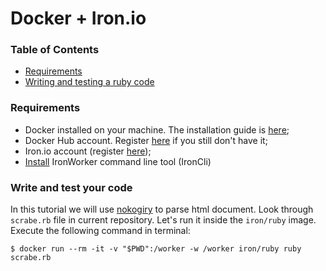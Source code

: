 # Docker + Iron.io
### Table of Contents

- [Requirements](#requirements)
- [Writing and testing a ruby code](#code)

<a id="requirements"></a>
### Requirements
 - Docker installed on your machine. The installation guide is [here](https://docs.docker.com/engine/installation);
 - Docker Hub account. Register [here](https://hub.docker.com/register) if you still don't have it;
 - Iron.io account (register [here](https://hud.iron.io));
 - [Install](http://dev.iron.io/worker/cli/#installing) IronWorker command line tool (IronCli)
 
<a id="code"></a>
### Write and test your code
In this tutorial we will use [nokogiry](http://www.nokogiri.org/) to parse html document. Look through `scrabe.rb` file in current repository. Let's run it inside the `iron/ruby` image. Execute the following command in terminal:
```
$ docker run --rm -it -v "$PWD":/worker -w /worker iron/ruby ruby scrabe.rb
```
